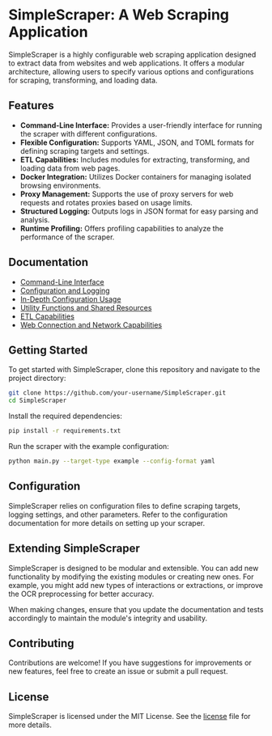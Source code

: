# SimpleScraper: A Web Scraping Application

SimpleScraper is a highly configurable web scraping application designed to extract data from websites and web applications. It offers a modular architecture, allowing users to specify various options and configurations for scraping, transforming, and loading data.

## Features

- **Command-Line Interface:** Provides a user-friendly interface for running the scraper with different configurations.
- **Flexible Configuration:** Supports YAML, JSON, and TOML formats for defining scraping targets and settings.
- **ETL Capabilities:** Includes modules for extracting, transforming, and loading data from web pages.
- **Docker Integration:** Utilizes Docker containers for managing isolated browsing environments.
- **Proxy Management:** Supports the use of proxy servers for web requests and rotates proxies based on usage limits.
- **Structured Logging:** Outputs logs in JSON format for easy parsing and analysis.
- **Runtime Profiling:** Offers profiling capabilities to analyze the performance of the scraper.

## Documentation

- [Command-Line Interface](scraper/cmd/README.md)
- [Configuration and Logging](scraper/config/README.md)
- [In-Depth Configuration Usage](files/examples/README.md)
- [Utility Functions and Shared Resources](scraper/utils/README.md)
- [ETL Capabilities](scraper/etl/README.md)
- [Web Connection and Network Capabilities](scraper/web/README.md)

## Getting Started

To get started with SimpleScraper, clone this repository and navigate to the project directory:

```bash
git clone https://github.com/your-username/SimpleScraper.git
cd SimpleScraper
```

Install the required dependencies:

```bash
pip install -r requirements.txt
```

Run the scraper with the example configuration:

```bash
python main.py --target-type example --config-format yaml
```

## Configuration

SimpleScraper relies on configuration files to define scraping targets, logging settings, and other parameters. Refer to the configuration documentation for more details on setting up your scraper.

## Extending SimpleScraper

SimpleScraper is designed to be modular and extensible. You can add new functionality by modifying the existing modules or creating new ones. For example, you might add new types of interactions or extractions, or improve the OCR preprocessing for better accuracy.

When making changes, ensure that you update the documentation and tests accordingly to maintain the module's integrity and usability.

## Contributing

Contributions are welcome! If you have suggestions for improvements or new features, feel free to create an issue or submit a pull request.

## License

SimpleScraper is licensed under the MIT License. See the [license](LICENSE) file for more details.
